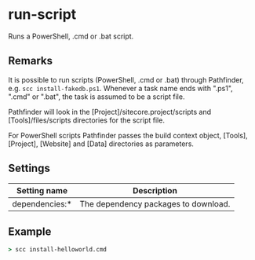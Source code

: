 run-script
==========
Runs a PowerShell, .cmd or .bat script.

Remarks
-------
It is possible to run scripts (PowerShell, .cmd or .bat) through Pathfinder, e.g. `scc install-fakedb.ps1`. Whenever a
task name ends with ".ps1", ".cmd" or ".bat", the task is assumed to be a script file.

Pathfinder will look in the [Project]/sitecore.project/scripts and [Tools]/files/scripts directories for the script file.

For PowerShell scripts Pathfinder passes the build context object, [Tools], [Project], [Website] and [Data] directories
as parameters.

Settings
--------
| Setting name   | Description                          | 
|----------------|--------------------------------------|
| dependencies:* | The dependency packages to download. |

Example
-------
```cmd
> scc install-helloworld.cmd
```